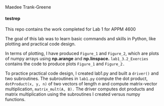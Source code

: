 Maedee
Trank-Greene
#### testrep
This repo contains the work completed for Lab 1 for APPM 4600

The goal of this lab was to learn basic commands and skills in Python, like plotting and practical code design. 

In terms of plotting, I have produced `Figure_1` and `Figure_2`, which are plots of numpy arrays using **np.arange** and **np.linspace.** `lab1_3.2_Exercies` contains the code to produce plots `Figure_1` and `Figure_2.`

To practice practical code design, I created lab1.py and built a `driver()` and two subroutines. The subroutines in `lab1.py` compute the dot product, `dotProduct(x, y, n)` of two vectors of length $n$ and compute matrix-vector multiplication, `matrix_mult(A, B).` The driver computes dot products and matrix multiplication using the subroutines I created versus numpy functions.
